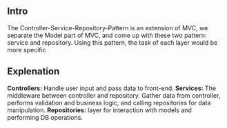 ## Intro
The Controller-Service-Repository-Pattern is an extension of MVC, we separate the Model part of MVC, and come up with these two pattern: service and repository. Using this pattern, the task of each layer would be more specific 

## Explenation
**Controllers:** Handle user input and pass data to front-end.
**Services:** The middleware between controller and repository. Gather data from controller, performs validation and business logic, and calling repositories for data manipulation.
**Repositories:** layer for interaction with models and performing DB operations.

